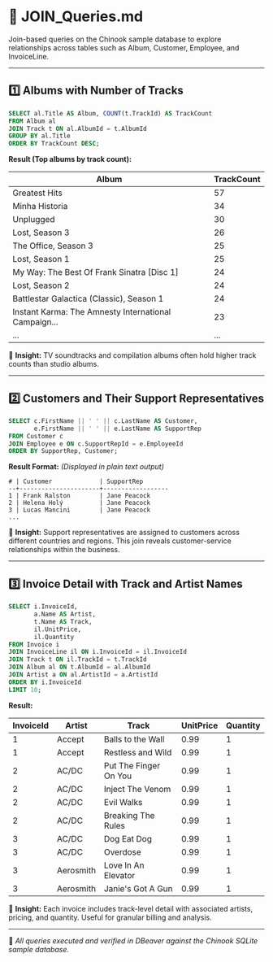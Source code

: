 # 🔗 JOIN_Queries.md

Join-based queries on the Chinook sample database to explore relationships across tables such as Album, Customer, Employee, and InvoiceLine.

---

## 1️⃣ Albums with Number of Tracks

```sql
SELECT al.Title AS Album, COUNT(t.TrackId) AS TrackCount
FROM Album al
JOIN Track t ON al.AlbumId = t.AlbumId
GROUP BY al.Title
ORDER BY TrackCount DESC;
```

**Result (Top albums by track count):**

| Album                                                | TrackCount |
|------------------------------------------------------|------------|
| Greatest Hits                                        | 57         |
| Minha Historia                                       | 34         |
| Unplugged                                            | 30         |
| Lost, Season 3                                       | 26         |
| The Office, Season 3                                 | 25         |
| Lost, Season 1                                       | 25         |
| My Way: The Best Of Frank Sinatra [Disc 1]           | 24         |
| Lost, Season 2                                       | 24         |
| Battlestar Galactica (Classic), Season 1             | 24         |
| Instant Karma: The Amnesty International Campaign... | 23         |
| ...                                                  | ...        |

📀 **Insight:** TV soundtracks and compilation albums often hold higher track counts than studio albums.

---

## 2️⃣ Customers and Their Support Representatives

```sql
SELECT c.FirstName || ' ' || c.LastName AS Customer,
       e.FirstName || ' ' || e.LastName AS SupportRep
FROM Customer c
JOIN Employee e ON c.SupportRepId = e.EmployeeId
ORDER BY SupportRep, Customer;
```

**Result Format:** *(Displayed in plain text output)*

```
# | Customer             | SupportRep
--+----------------------+------------------
1 | Frank Ralston        | Jane Peacock
2 | Helena Holý          | Jane Peacock
3 | Lucas Mancini        | Jane Peacock
...
```

👥 **Insight:** Support representatives are assigned to customers across different countries and regions. This join reveals customer-service relationships within the business.

---

## 3️⃣ Invoice Detail with Track and Artist Names

```sql
SELECT i.InvoiceId,
       a.Name AS Artist,
       t.Name AS Track,
       il.UnitPrice,
       il.Quantity
FROM Invoice i
JOIN InvoiceLine il ON i.InvoiceId = il.InvoiceId
JOIN Track t ON il.TrackId = t.TrackId
JOIN Album al ON t.AlbumId = al.AlbumId
JOIN Artist a ON al.ArtistId = a.ArtistId
ORDER BY i.InvoiceId
LIMIT 10;
```

**Result:**

| InvoiceId | Artist     | Track                | UnitPrice | Quantity |
|-----------|------------|----------------------|-----------|----------|
| 1         | Accept     | Balls to the Wall     | 0.99      | 1        |
| 1         | Accept     | Restless and Wild     | 0.99      | 1        |
| 2         | AC/DC      | Put The Finger On You | 0.99      | 1        |
| 2         | AC/DC      | Inject The Venom      | 0.99      | 1        |
| 2         | AC/DC      | Evil Walks            | 0.99      | 1        |
| 2         | AC/DC      | Breaking The Rules    | 0.99      | 1        |
| 3         | AC/DC      | Dog Eat Dog           | 0.99      | 1        |
| 3         | AC/DC      | Overdose              | 0.99      | 1        |
| 3         | Aerosmith  | Love In An Elevator   | 0.99      | 1        |
| 3         | Aerosmith  | Janie's Got A Gun     | 0.99      | 1        |

🧾 **Insight:** Each invoice includes track-level detail with associated artists, pricing, and quantity. Useful for granular billing and analysis.

---

📘 *All queries executed and verified in DBeaver against the Chinook SQLite sample database.*

